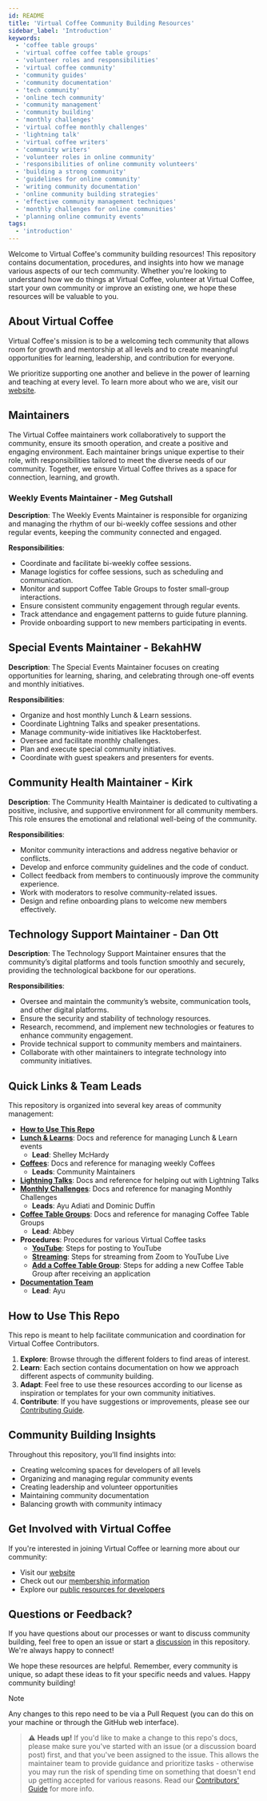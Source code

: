 ```yaml
---
id: README
title: 'Virtual Coffee Community Building Resources'
sidebar_label: 'Introduction'
keywords:
  - 'coffee table groups'
  - 'virtual coffee coffee table groups'
  - 'volunteer roles and responsibilities'
  - 'virtual coffee community'
  - 'community guides'
  - 'community documentation'
  - 'tech community'
  - 'online tech community'
  - 'community management'
  - 'community building'
  - 'monthly challenges'
  - 'virtual coffee monthly challenges'
  - 'lightning talk'
  - 'virtual coffee writers'
  - 'community writers'
  - 'volunteer roles in online community'
  - 'responsibilities of online community volunteers'
  - 'building a strong community'
  - 'guidelines for online community'
  - 'writing community documentation'
  - 'online community building strategies'
  - 'effective community management techniques'
  - 'monthly challenges for online communities'
  - 'planning online community events'
tags:
  - 'introduction'
---
```


Welcome to Virtual Coffee's community building resources! This repository contains documentation, procedures, and insights into how we manage various aspects of our tech community. Whether you're looking to understand how we do things at Virtual Coffee, volunteer at Virtual Coffee, start your own community or improve an existing one, we hope these resources will be valuable to you.

## About Virtual Coffee

Virtual Coffee's mission is to be a welcoming tech community that allows room for growth and mentorship at all levels and to create meaningful opportunities for learning, leadership, and contribution for everyone.

We prioritize supporting one another and believe in the power of learning and teaching at every level. To learn more about who we are, visit our [website](https://virtualcoffee.io/about).

## Maintainers

The Virtual Coffee maintainers work collaboratively to support the community, ensure its smooth operation, and create a positive and engaging environment. Each maintainer brings unique expertise to their role, with responsibilities tailored to meet the diverse needs of our community. Together, we ensure Virtual Coffee thrives as a space for connection, learning, and growth.

### Weekly Events Maintainer - Meg Gutshall

**Description**: The Weekly Events Maintainer is responsible for organizing and managing the rhythm of our bi-weekly coffee sessions and other regular events, keeping the community connected and engaged.

**Responsibilities**:

- Coordinate and facilitate bi-weekly coffee sessions.
- Manage logistics for coffee sessions, such as scheduling and communication.
- Monitor and support Coffee Table Groups to foster small-group interactions.
- Ensure consistent community engagement through regular events.
- Track attendance and engagement patterns to guide future planning.
- Provide onboarding support to new members participating in events.

## Special Events Maintainer - BekahHW

**Description**: The Special Events Maintainer focuses on creating opportunities for learning, sharing, and celebrating through one-off events and monthly initiatives.

**Responsibilities**:

- Organize and host monthly Lunch & Learn sessions.
- Coordinate Lightning Talks and speaker presentations.
- Manage community-wide initiatives like Hacktoberfest.
- Oversee and facilitate monthly challenges.
- Plan and execute special community initiatives.
- Coordinate with guest speakers and presenters for events.

## Community Health Maintainer - Kirk

**Description**: The Community Health Maintainer is dedicated to cultivating a positive, inclusive, and supportive environment for all community members. This role ensures the emotional and relational well-being of the community.

**Responsibilities**:

- Monitor community interactions and address negative behavior or conflicts.
- Develop and enforce community guidelines and the code of conduct.
- Collect feedback from members to continuously improve the community experience.
- Work with moderators to resolve community-related issues.
- Design and refine onboarding plans to welcome new members effectively.

## Technology Support Maintainer - Dan Ott

**Description**: The Technology Support Maintainer ensures that the community’s digital platforms and tools function smoothly and securely, providing the technological backbone for our operations.

**Responsibilities**:

- Oversee and maintain the community’s website, communication tools, and other digital platforms.
- Ensure the security and stability of technology resources.
- Research, recommend, and implement new technologies or features to enhance community engagement.
- Provide technical support to community members and maintainers.
- Collaborate with other maintainers to integrate technology into community initiatives.

## Quick Links & Team Leads

This repository is organized into several key areas of community management:

- **[How to Use This Repo](#how-to-use-this-repo)**
- **[Lunch & Learns](./lunch-and-learns/)**: Docs and reference for managing Lunch & Learn events
  - **Lead**: Shelley McHardy
- **[Coffees](./coffees)**: Docs and reference for managing weekly Coffees
  - **Leads**: Community Maintainers
- **[Lightning Talks](./lightning-talks)**: Docs and reference for helping out with Lightning Talks
- **[Monthly Challenges](./monthly-challenges)**: Docs and reference for managing Monthly Challenges
  - **Leads**: Ayu Adiati and Dominic Duffin
- **[Coffee Table Groups](./coffee-table-groups)**: Docs and reference for managing Coffee Table Groups
  - **Lead**: Abbey
- **Procedures**: Procedures for various Virtual Coffee tasks
  - **[YouTube](./procedures/av/youtube.md)**: Steps for posting to YouTube
  - **[Streaming](./procedures/av/streaming.md)**: Steps for streaming from Zoom to YouTube Live
  - **[Add a Coffee Table Group](./procedures/new-coffee-table-group/add-coffee-table-group.md)**: Steps for adding a new Coffee Table Group after receiving an application
- **[Documentation Team](./community-roles/team-leads-and-coordinators.md#documentation-team-lead)**
  - **Lead**: Ayu

## How to Use This Repo

This repo is meant to help facilitate communication and coordination for Virtual Coffee Contributors.

1. **Explore**: Browse through the different folders to find areas of interest.
2. **Learn**: Each section contains documentation on how we approach different aspects of community building.
3. **Adapt**: Feel free to use these resources according to our license as inspiration or templates for your own community initiatives.
4. **Contribute**: If you have suggestions or improvements, please see our [Contributing Guide](https://github.com/Virtual-Coffee/VC-Community-Docs/blob/main/CONTRIBUTING.md).

## Community Building Insights

Throughout this repository, you'll find insights into:

- Creating welcoming spaces for developers of all levels
- Organizing and managing regular community events
- Creating leadership and volunteer opportunities
- Maintaining community documentation
- Balancing growth with community intimacy

## Get Involved with Virtual Coffee

If you're interested in joining Virtual Coffee or learning more about our community:

- Visit our [website](https://virtualcoffee.io)
- Check out our [membership information](https://virtualcoffee.io/join)
- Explore our [public resources for developers](https://virtualcoffee.io/resources)

## Questions or Feedback?

If you have questions about our processes or want to discuss community building, feel free to open an issue or start a [discussion](https://github.com/Virtual-Coffee/VC-Community-Docs/discussions) in this repository. We're always happy to connect!

We hope these resources are helpful. Remember, every community is unique, so adapt these ideas to fit your specific needs and values. Happy community building!

> [!NOTE]  
> Any changes to this repo need to be via a Pull Request (you can do this on your machine or through the GitHub web interface).

> ⚠️ **Heads up!** If you'd like to make a change to this repo's docs, please make sure you've started with an issue (or a discussion board post) first, and that you've been assigned to the issue. This allows the maintainer team to provide guidance and prioritize tasks - otherwise you may run the risk of spending time on something that doesn't end up getting accepted for various reasons. Read our [Contributors' Guide](https://github.com/Virtual-Coffee/VC-Community-Docs/blob/main/CONTRIBUTING.md) for more info.
